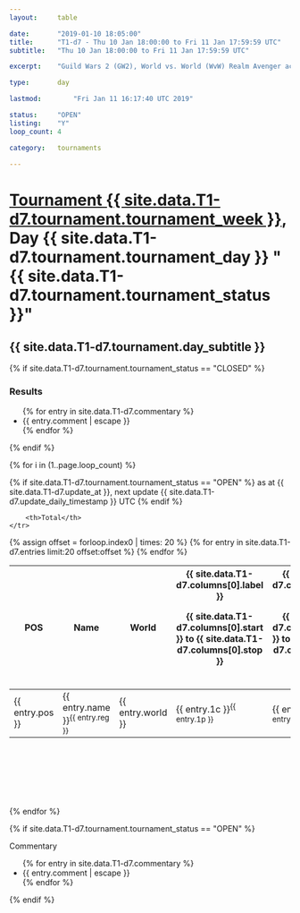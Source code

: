 ```yaml
---
layout: 	table

date: 		"2019-01-10 18:05:00"
title: 		"T1-d7 - Thu 10 Jan 18:00:00 to Fri 11 Jan 17:59:59 UTC"
subtitle: 	"Thu 10 Jan 18:00:00 to Fri 11 Jan 17:59:59 UTC"

excerpt:    "Guild Wars 2 (GW2), World vs. World (WvW) Realm Avenger achivement Tournament. \"Every Kill Counts\""

type:       day

lastmod: 		"Fri Jan 11 16:17:40 UTC 2019"

status:     "OPEN"
listing:    "Y"
loop_count: 4

category: 	tournaments

---
```

<div class="table_header">
    <h1><a href="{{ site.data.T1-d7.tournament.week_url }}">Tournament {{ site.data.T1-d7.tournament.tournament_week }}</a>, Day {{ site.data.T1-d7.tournament.tournament_day }} "{{ site.data.T1-d7.tournament.tournament_status }}"</h1>
    <h2>{{ site.data.T1-d7.tournament.day_subtitle }}</h2> 
</div>

{% if site.data.T1-d7.tournament.tournament_status == "CLOSED" %} 
<div class="commentary">
  <h3>Results</h3>
  <ul>
    {% for entry in site.data.T1-d7.commentary %}
    <li class="commentary_list">{{ entry.comment | escape }}</li>
    {% endfor %}
  </ul>
</div>
{% endif %}


{% for i in (1..page.loop_count) %}

{% if site.data.T1-d7.tournament.tournament_status == "OPEN" %} 
<span class="table_nextupdate">as at {{ site.data.T1-d7.update_at }}, next update {{ site.data.T1-d7.update_daily_timestamp }} UTC</span> 
{% endif %}

<table class="day_table">
  <colgroup>
    <col style="width:18px">
    <col style="width:55px">
    <col style="width:55px">
    <col style="width:12px">
    <col style="width:12px">
    <col style="width:12px">
    <col style="width:12px">
    <col style="width:12px">
    <col style="width:12px">
    <col style="width:12px">
    <col style="width:12px">
    <col style="width:12px">
    <col style="width:12px">
    <col style="width:12px">
    <col style="width:12px">
    <col style="width:12px">
    <col style="width:12px">
    <col style="width:12px">
    <col style="width:12px">
    <col style="width:12px">
    <col style="width:12px">
    <col style="width:12px">
    <col style="width:12px">
    <col style="width:12px">
    <col style="width:12px">
    <col style="width:12px">
    <col style="width:12px">
    <col style="width:18px">
  </colgroup>  
  <thead>
    <tr>
        <th>POS</th>
        <th class="AlignLeft">Name</th>
        <th class="AlignLeft">World</th>

<th><div class="label">{{ site.data.T1-d7.columns[0].label }}<p class="onhover">{{ site.data.T1-d7.columns[0].start }} to {{ site.data.T1-d7.columns[0].stop }}</p></div>​</th>
<th><div class="label">{{ site.data.T1-d7.columns[1].label }}<p class="onhover">{{ site.data.T1-d7.columns[1].start }} to {{ site.data.T1-d7.columns[1].stop }}</p></div>​</th>
<th><div class="label">{{ site.data.T1-d7.columns[2].label }}<p class="onhover">{{ site.data.T1-d7.columns[2].start }} to {{ site.data.T1-d7.columns[2].stop }}</p></div>​</th>
<th><div class="label">{{ site.data.T1-d7.columns[3].label }}<p class="onhover">{{ site.data.T1-d7.columns[3].start }} to {{ site.data.T1-d7.columns[3].stop }}</p></div>​</th>
<th><div class="label">{{ site.data.T1-d7.columns[4].label }}<p class="onhover">{{ site.data.T1-d7.columns[4].start }} to {{ site.data.T1-d7.columns[4].stop }}</p></div>​</th>
<th><div class="label">{{ site.data.T1-d7.columns[5].label }}<p class="onhover">{{ site.data.T1-d7.columns[5].start }} to {{ site.data.T1-d7.columns[5].stop }}</p></div>​</th>
<th><div class="label">{{ site.data.T1-d7.columns[6].label }}<p class="onhover">{{ site.data.T1-d7.columns[6].start }} to {{ site.data.T1-d7.columns[6].stop }}</p></div>​</th>
<th><div class="label">{{ site.data.T1-d7.columns[7].label }}<p class="onhover">{{ site.data.T1-d7.columns[7].start }} to {{ site.data.T1-d7.columns[7].stop }}</p></div>​</th>
<th><div class="label">{{ site.data.T1-d7.columns[8].label }}<p class="onhover">{{ site.data.T1-d7.columns[8].start }} to {{ site.data.T1-d7.columns[8].stop }}</p></div>​</th>
<th><div class="label">{{ site.data.T1-d7.columns[9].label }}<p class="onhover">{{ site.data.T1-d7.columns[9].start }} to {{ site.data.T1-d7.columns[9].stop }}</p></div>​</th>
<th><div class="label">{{ site.data.T1-d7.columns[10].label }}<p class="onhover">{{ site.data.T1-d7.columns[10].start }} to {{ site.data.T1-d7.columns[10].stop }}</p></div>​</th>

<th><div class="label">{{ site.data.T1-d7.columns[11].label }}<p class="onhover">{{ site.data.T1-d7.columns[11].start }} to {{ site.data.T1-d7.columns[11].stop }}</p></div>​</th>
<th><div class="label">{{ site.data.T1-d7.columns[12].label }}<p class="onhover">{{ site.data.T1-d7.columns[12].start }} to {{ site.data.T1-d7.columns[12].stop }}</p></div>​</th>
<th><div class="label">{{ site.data.T1-d7.columns[13].label }}<p class="onhover">{{ site.data.T1-d7.columns[13].start }} to {{ site.data.T1-d7.columns[13].stop }}</p></div>​</th>
<th><div class="label">{{ site.data.T1-d7.columns[14].label }}<p class="onhover">{{ site.data.T1-d7.columns[14].start }} to {{ site.data.T1-d7.columns[14].stop }}</p></div>​</th>
<th><div class="label">{{ site.data.T1-d7.columns[15].label }}<p class="onhover">{{ site.data.T1-d7.columns[15].start }} to {{ site.data.T1-d7.columns[15].stop }}</p></div>​</th>
<th><div class="label">{{ site.data.T1-d7.columns[16].label }}<p class="onhover">{{ site.data.T1-d7.columns[16].start }} to {{ site.data.T1-d7.columns[16].stop }}</p></div>​</th>
<th><div class="label">{{ site.data.T1-d7.columns[17].label }}<p class="onhover">{{ site.data.T1-d7.columns[17].start }} to {{ site.data.T1-d7.columns[17].stop }}</p></div>​</th>
<th><div class="label">{{ site.data.T1-d7.columns[18].label }}<p class="onhover">{{ site.data.T1-d7.columns[18].start }} to {{ site.data.T1-d7.columns[18].stop }}</p></div>​</th>
<th><div class="label">{{ site.data.T1-d7.columns[19].label }}<p class="onhover">{{ site.data.T1-d7.columns[19].start }} to {{ site.data.T1-d7.columns[19].stop }}</p></div>​</th>
<th><div class="label">{{ site.data.T1-d7.columns[20].label }}<p class="onhover">{{ site.data.T1-d7.columns[20].start }} to {{ site.data.T1-d7.columns[20].stop }}</p></div>​</th>

<th><div class="label">{{ site.data.T1-d7.columns[21].label }}<p class="onhover">{{ site.data.T1-d7.columns[21].start }} to {{ site.data.T1-d7.columns[21].stop }}</p></div>​</th>
<th><div class="label">{{ site.data.T1-d7.columns[22].label }}<p class="onhover">{{ site.data.T1-d7.columns[22].start }} to {{ site.data.T1-d7.columns[22].stop }}</p></div>​</th>
<th><div class="label">{{ site.data.T1-d7.columns[23].label }}<p class="onhover">{{ site.data.T1-d7.columns[23].start }} to {{ site.data.T1-d7.columns[23].stop }}</p></div>​</th>

        <th>Total</th>
    </tr>
  </thead>
  {% assign offset = forloop.index0 | times: 20 %}
<tbody>
{% for entry in site.data.T1-d7.entries limit:20 offset:offset %}
  <tr>
    <td class="pl{{ entry.pos }}">{{ entry.pos }}</td>
    <td class="AlignLeft">{{ entry.name }}<sup>{{ entry.reg }}</sup></td>
    <td class="AlignLeft">{{ entry.world }}</td>
    <td class="pl{{ entry.1p }}">{{ entry.1c }}<sup>{{ entry.1p }}</sup></td>
    <td class="pl{{ entry.2p }}">{{ entry.2c }}<sup>{{ entry.2p }}</sup></td>
    <td class="pl{{ entry.3p }}">{{ entry.3c }}<sup>{{ entry.3p }}</sup></td>
    <td class="pl{{ entry.4p }}">{{ entry.4c }}<sup>{{ entry.4p }}</sup></td>
    <td class="pl{{ entry.5p }}">{{ entry.5c }}<sup>{{ entry.5p }}</sup></td>
    <td class="pl{{ entry.6p }}">{{ entry.6c }}<sup>{{ entry.6p }}</sup></td>
    <td class="pl{{ entry.7p }}">{{ entry.7c }}<sup>{{ entry.7p }}</sup></td>
    <td class="pl{{ entry.8p }}">{{ entry.8c }}<sup>{{ entry.8p }}</sup></td>
    <td class="pl{{ entry.9p }}">{{ entry.9c }}<sup>{{ entry.9p }}</sup></td>
    <td class="pl{{ entry.10p }}">{{ entry.10c }}<sup>{{ entry.10p }}</sup></td>
    <td class="pl{{ entry.11p }}">{{ entry.11c }}<sup>{{ entry.11p }}</sup></td>
    <td class="pl{{ entry.12p }}">{{ entry.12c }}<sup>{{ entry.12p }}</sup></td>
    <td class="pl{{ entry.13p }}">{{ entry.13c }}<sup>{{ entry.13p }}</sup></td>
    <td class="pl{{ entry.14p }}">{{ entry.14c }}<sup>{{ entry.14p }}</sup></td>
    <td class="pl{{ entry.15p }}">{{ entry.15c }}<sup>{{ entry.15p }}</sup></td>
    <td class="pl{{ entry.16p }}">{{ entry.16c }}<sup>{{ entry.16p }}</sup></td>
    <td class="pl{{ entry.17p }}">{{ entry.17c }}<sup>{{ entry.17p }}</sup></td>
    <td class="pl{{ entry.18p }}">{{ entry.18c }}<sup>{{ entry.18p }}</sup></td>
    <td class="pl{{ entry.19p }}">{{ entry.19c }}<sup>{{ entry.19p }}</sup></td>
    <td class="pl{{ entry.20p }}">{{ entry.20c }}<sup>{{ entry.20p }}</sup></td>
    <td class="pl{{ entry.21p }}">{{ entry.21c }}<sup>{{ entry.21p }}</sup></td>
    <td class="pl{{ entry.22p }}">{{ entry.22c }}<sup>{{ entry.22p }}</sup></td>
    <td class="pl{{ entry.23p }}">{{ entry.23c }}<sup>{{ entry.23p }}</sup></td>
    <td class="pl{{ entry.24p }}">{{ entry.24c }}<sup>{{ entry.24p }}</sup></td>
    <td>{{ entry.total }}</td>
  </tr>
{% endfor %}  
</tbody>
</table>
<div class="leaderboard">
  <script async src="//pagead2.googlesyndication.com/pagead/js/adsbygoogle.js"></script>
  <!-- 728x90 -->
  <ins class="adsbygoogle"
       style="display:inline-block;width:728px;height:90px"
       data-ad-client="ca-pub-3274917281288240"
       data-ad-slot="3870538733"></ins>
  <script>
  (adsbygoogle = window.adsbygoogle || []).push({});
  </script>    
</div>
<br />
{% endfor %}

{% if site.data.T1-d7.tournament.tournament_status == "OPEN" %} 
<div class="commentary">
  <span class="commentary_title">Commentary</span>
  <ul>
    {% for entry in site.data.T1-d7.commentary %}
    <li class="commentary_list">{{ entry.comment | escape }}</li>
    {% endfor %}
  </ul>
</div>
{% endif %}



